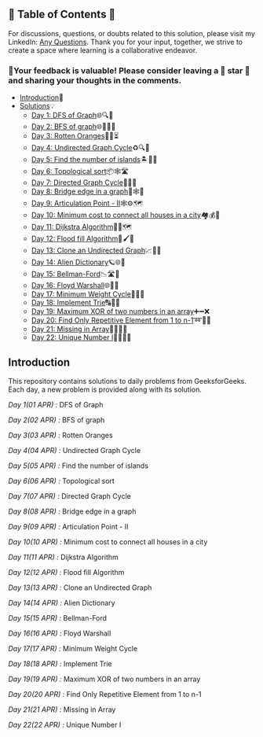 ## 📜 Table of Contents 📜

For discussions, questions, or doubts related to this solution, please visit my LinkedIn: [Any Questions](https://www.linkedin.com/in/patel-hetkumar-sandipbhai-8b110525a). Thank you for your input, together, we strive to create a space where learning is a collaborative endeavor.

### 🔮Your feedback is valuable! Please consider leaving a 🌟 star 🌟 and sharing your thoughts in the comments.

- [Introduction](../README.md)📝
- [Solutions]()💡
  - [Day 1: DFS of Graph](01(Apr)%20DFS%20of%20Graph.md)🌐🔍🌲
  - [Day 2: BFS of graph](02(Apr)%20BFS%20of%20graph.md)🌐🚶‍♂️🌲
  - [Day 3: Rotten Oranges](03(Apr)%20Rotten%20Oranges.md)🍊🦠⏳
  - [Day 4: Undirected Graph Cycle](04(Apr)%20Undirected%20Graph%20Cycle.md)♻️🔍💠
  - [Day 5: Find the number of islands](05(Apr)%20Find%20the%20number%20of%20islands.md)🏝️🧭⛵
  - [Day 6: Topological sort](06(Apr)%20Topological%20sort.md)📦🕸️🛣️
  - [Day 7: Directed Graph Cycle](07(Apr)%20Directed%20Graph%20Cycle.md)🔄🔁🚦
  - [Day 8: Bridge edge in a graph](08(Apr)%20Bridge%20edge%20in%20a%20graph.md)🌉🕸️🧭
  - [Day 9: Articulation Point - II](09(Apr)%20Articulation%20Point%20-%20II.md)🕸️⚙️🗺️
  - [Day 10: Minimum cost to connect all houses in a city](10(Apr)%20Minimum%20cost%20to%20connect%20all%20houses%20in%20a%20city.md)🏘️💰🌆
  - [Day 11: Dijkstra Algorithm](11(Apr)%20Dijkstra%20Algorithm.md)🚦📡🗺️
  - [Day 12: Flood fill Algorithm](12(Apr)%20Flood%20fill%20Algorithm.md)🌊🖌️📸
  - [Day 13: Clone an Undirected Graph](13(Apr)%20Clone%20an%20Undirected%20Graph.md)📈👥🧬
  - [Day 14: Alien Dictionary](14(Apr)%20Alien%20Dictionary.md)🪐🌐🦾
  - [Day 15: Bellman-Ford](15(Apr)%20Bellman-Ford.md)📉🛣️🚦
  - [Day 16: Floyd Warshall](16(Apr)%20Floyd%20Warshall.md)🌐🔁💥
  - [Day 17: Minimum Weight Cycle](17(Apr)%20Minimum%20Weight%20Cycle.md)🧮🌐🌀
  - [Day 18: Implement Trie](18(Apr)%20Implement%20Trie.md)🔠📝🚀
  - [Day 19: Maximum XOR of two numbers in an array](19(Apr)%20Maximum%20XOR%20of%20two%20numbers%20in%20an%20array.md)➕➖❌
  - [Day 20: Find Only Repetitive Element from 1 to n-1](20(Apr)%20Find%20Only%20Repetitive%20Element%20from%201%20to%20n-1.md)➿🔢🧷
  - [Day 21: Missing in Array](21(Apr)%20Missing%20in%20Array.md)🔢🧩🕵️‍♂️
  - [Day 22: Unique Number I](22(Apr)%20Unique%20Number%20I.md)🔢🧠🕵️‍♂



## Introduction

This repository contains solutions to daily problems from GeeksforGeeks. Each day, a new problem is provided along with its solution.

*Day 1(01 APR) :* DFS of Graph

*Day 2(02 APR) :* BFS of graph

*Day 3(03 APR) :* Rotten Oranges

*Day 4(04 APR) :* Undirected Graph Cycle

*Day 5(05 APR) :* Find the number of islands

*Day 6(06 APR) :* Topological sort

*Day 7(07 APR) :* Directed Graph Cycle

*Day 8(08 APR) :* Bridge edge in a graph

*Day 9(09 APR) :* Articulation Point - II

*Day 10(10 APR) :* Minimum cost to connect all houses in a city

*Day 11(11 APR) :* Dijkstra Algorithm

*Day 12(12 APR) :* Flood fill Algorithm

*Day 13(13 APR) :* Clone an Undirected Graph

*Day 14(14 APR) :* Alien Dictionary

*Day 15(15 APR) :* Bellman-Ford

*Day 16(16 APR) :* Floyd Warshall

*Day 17(17 APR) :* Minimum Weight Cycle

*Day 18(18 APR) :* Implement Trie

*Day 19(19 APR) :* Maximum XOR of two numbers in an array

*Day 20(20 APR) :* Find Only Repetitive Element from 1 to n-1

*Day 21(21 APR) :* Missing in Array

*Day 22(22 APR) :* Unique Number I

<!--*Day 23(23 APR) :* 

*Day 24(24 APR) :* 

*Day 25(25 APR) :* 

*Day 26(26 APR) :* 

*Day 27(27 APR) :* 

*Day 28(28 APR) :* 

*Day 29(29 APR) :* 

*Day 30(30 APR) :*--> 
